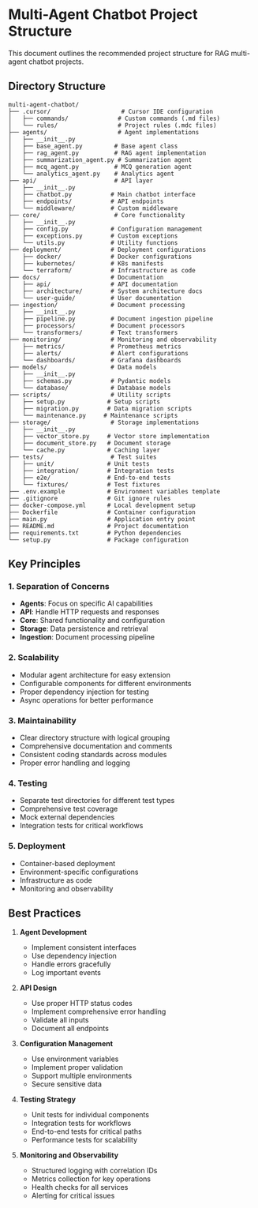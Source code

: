 # Multi-Agent Chatbot Project Structure

This document outlines the recommended project structure for RAG multi-agent chatbot projects.

## Directory Structure

```
multi-agent-chatbot/
├── .cursor/                    # Cursor IDE configuration
│   ├── commands/              # Custom commands (.md files)
│   └── rules/                 # Project rules (.mdc files)
├── agents/                    # Agent implementations
│   ├── __init__.py
│   ├── base_agent.py         # Base agent class
│   ├── rag_agent.py          # RAG agent implementation
│   ├── summarization_agent.py # Summarization agent
│   ├── mcq_agent.py          # MCQ generation agent
│   └── analytics_agent.py    # Analytics agent
├── api/                      # API layer
│   ├── __init__.py
│   ├── chatbot.py           # Main chatbot interface
│   ├── endpoints/           # API endpoints
│   └── middleware/          # Custom middleware
├── core/                     # Core functionality
│   ├── __init__.py
│   ├── config.py            # Configuration management
│   ├── exceptions.py        # Custom exceptions
│   └── utils.py             # Utility functions
├── deployment/              # Deployment configurations
│   ├── docker/              # Docker configurations
│   ├── kubernetes/          # K8s manifests
│   └── terraform/           # Infrastructure as code
├── docs/                    # Documentation
│   ├── api/                 # API documentation
│   ├── architecture/        # System architecture docs
│   └── user-guide/          # User documentation
├── ingestion/               # Document processing
│   ├── __init__.py
│   ├── pipeline.py          # Document ingestion pipeline
│   ├── processors/          # Document processors
│   └── transformers/        # Text transformers
├── monitoring/              # Monitoring and observability
│   ├── metrics/             # Prometheus metrics
│   ├── alerts/              # Alert configurations
│   └── dashboards/          # Grafana dashboards
├── models/                  # Data models
│   ├── __init__.py
│   ├── schemas.py           # Pydantic models
│   └── database/            # Database models
├── scripts/                 # Utility scripts
│   ├── setup.py            # Setup scripts
│   ├── migration.py        # Data migration scripts
│   └── maintenance.py     # Maintenance scripts
├── storage/                 # Storage implementations
│   ├── __init__.py
│   ├── vector_store.py     # Vector store implementation
│   ├── document_store.py   # Document storage
│   └── cache.py            # Caching layer
├── tests/                   # Test suites
│   ├── unit/               # Unit tests
│   ├── integration/        # Integration tests
│   ├── e2e/                # End-to-end tests
│   └── fixtures/           # Test fixtures
├── .env.example            # Environment variables template
├── .gitignore              # Git ignore rules
├── docker-compose.yml      # Local development setup
├── Dockerfile              # Container configuration
├── main.py                 # Application entry point
├── README.md               # Project documentation
├── requirements.txt        # Python dependencies
└── setup.py                # Package configuration
```

## Key Principles

### 1. Separation of Concerns
- **Agents**: Focus on specific AI capabilities
- **API**: Handle HTTP requests and responses
- **Core**: Shared functionality and configuration
- **Storage**: Data persistence and retrieval
- **Ingestion**: Document processing pipeline

### 2. Scalability
- Modular agent architecture for easy extension
- Configurable components for different environments
- Proper dependency injection for testing
- Async operations for better performance

### 3. Maintainability
- Clear directory structure with logical grouping
- Comprehensive documentation and comments
- Consistent coding standards across modules
- Proper error handling and logging

### 4. Testing
- Separate test directories for different test types
- Comprehensive test coverage
- Mock external dependencies
- Integration tests for critical workflows

### 5. Deployment
- Container-based deployment
- Environment-specific configurations
- Infrastructure as code
- Monitoring and observability

## Best Practices

1. **Agent Development**
   - Implement consistent interfaces
   - Use dependency injection
   - Handle errors gracefully
   - Log important events

2. **API Design**
   - Use proper HTTP status codes
   - Implement comprehensive error handling
   - Validate all inputs
   - Document all endpoints

3. **Configuration Management**
   - Use environment variables
   - Implement proper validation
   - Support multiple environments
   - Secure sensitive data

4. **Testing Strategy**
   - Unit tests for individual components
   - Integration tests for workflows
   - End-to-end tests for critical paths
   - Performance tests for scalability

5. **Monitoring and Observability**
   - Structured logging with correlation IDs
   - Metrics collection for key operations
   - Health checks for all services
   - Alerting for critical issues
